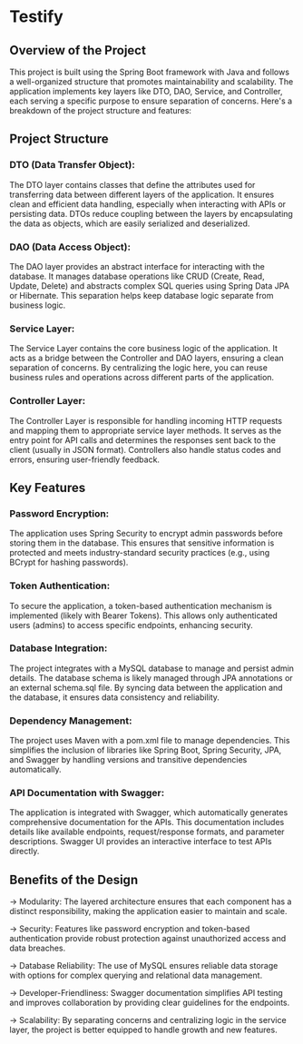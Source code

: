 # Testify

## Overview of the Project
This project is built using the Spring Boot framework with Java and follows a well-organized structure that promotes maintainability and scalability. The application implements key layers like DTO, DAO, Service, and Controller, each serving a specific purpose to ensure separation of concerns. Here's a breakdown of the project structure and features:

## Project Structure

### DTO (Data Transfer Object):
The DTO layer contains classes that define the attributes used for transferring data between different layers of the application. It ensures clean and efficient data handling, especially when interacting with APIs or persisting data. DTOs reduce coupling between the layers by encapsulating the data as objects, which are easily serialized and deserialized.

### DAO (Data Access Object):
The DAO layer provides an abstract interface for interacting with the database. It manages database operations like CRUD (Create, Read, Update, Delete) and abstracts complex SQL queries using Spring Data JPA or Hibernate. This separation helps keep database logic separate from business logic.

### Service Layer:
The Service Layer contains the core business logic of the application. It acts as a bridge between the Controller and DAO layers, ensuring a clean separation of concerns. By centralizing the logic here, you can reuse business rules and operations across different parts of the application.

### Controller Layer:
The Controller Layer is responsible for handling incoming HTTP requests and mapping them to appropriate service layer methods. It serves as the entry point for API calls and determines the responses sent back to the client (usually in JSON format). Controllers also handle status codes and errors, ensuring user-friendly feedback.

## Key Features

### Password Encryption:
The application uses Spring Security to encrypt admin passwords before storing them in the database. This ensures that sensitive information is protected and meets industry-standard security practices (e.g., using BCrypt for hashing passwords).

### Token Authentication:
To secure the application, a token-based authentication mechanism is implemented (likely with Bearer Tokens). This allows only authenticated users (admins) to access specific endpoints, enhancing security.

### Database Integration:
The project integrates with a MySQL database to manage and persist admin details. The database schema is likely managed through JPA annotations or an external schema.sql file. By syncing data between the application and the database, it ensures data consistency and reliability.

### Dependency Management:
The project uses Maven with a pom.xml file to manage dependencies. This simplifies the inclusion of libraries like Spring Boot, Spring Security, JPA, and Swagger by handling versions and transitive dependencies automatically.

### API Documentation with Swagger:
The application is integrated with Swagger, which automatically generates comprehensive documentation for the APIs. This documentation includes details like available endpoints, request/response formats, and parameter descriptions. Swagger UI provides an interactive interface to test APIs directly.

## Benefits of the Design
-> Modularity: The layered architecture ensures that each component has a distinct responsibility, making the application easier to maintain and scale.

-> Security: Features like password encryption and token-based authentication provide robust protection against unauthorized access and data breaches.

-> Database Reliability: The use of MySQL ensures reliable data storage with options for complex querying and relational data management.

-> Developer-Friendliness: Swagger documentation simplifies API testing and improves collaboration by providing clear guidelines for the endpoints.

-> Scalability: By separating concerns and centralizing logic in the service layer, the project is better equipped to handle growth and new features.
